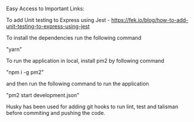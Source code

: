 Easy Access to Important Links:

To add Unit testing to Express using Jest - https://fek.io/blog/how-to-add-unit-testing-to-express-using-jest

To install the dependencies run the following command

"yarn"

To run the application in local, install pm2 by following command

"npm i -g pm2"

and then run the following command to run the application

"pm2 start development.json"

Husky has been used for adding git hooks to run lint, test and talisman before commiting and pushing the code.